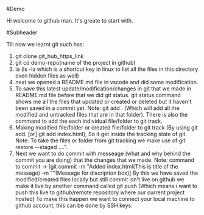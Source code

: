 #Demo

Hi welcome to github man. It's greate to start with.

#Subheader

Till now we learnt git such has:
1. git clone git_hub_https_link
2. git cd demo-repo(name of the project in github)
3. la (ls -la which is a shortcut key in linux to list all the files in this directory even hidden files as well)
4. next we opened a README.md file in vscode and did some modification.
5. To save this latest update/modification/changes in git that  we made in README.md file before that we did git status.
   git status command shows me all the files that updated or created or deleted but it haven't been saved in a commit yet.
Note: git add . (Which will add all the modified and untracked files that are in that folder). 
      There is also the command to add the each individual file/folder to git track.
6. Making modified file/folder or created file/folder to git track (By using git add. [or] git add index.html), So it get inside the tracking state of git.
Note: To take the files or folder from git tracking we make use of git restore --staged <file>....".
7. Next we want to do commit with messeage (what and why behind the commit you are doing) that the changes that we made. 
Note: command to commit -> [git commit -m "Added index.html(This is title of the message) -m ""(Message for discription box)]
By this we have saved the modified/created files locally but still commit isn't live on github we make it live by another command called git push
(Which means i want to push this live to github/remote repository where our current project hosted)
To make this happen we want to connect your local machine to github account, this can be done by SSH keys.